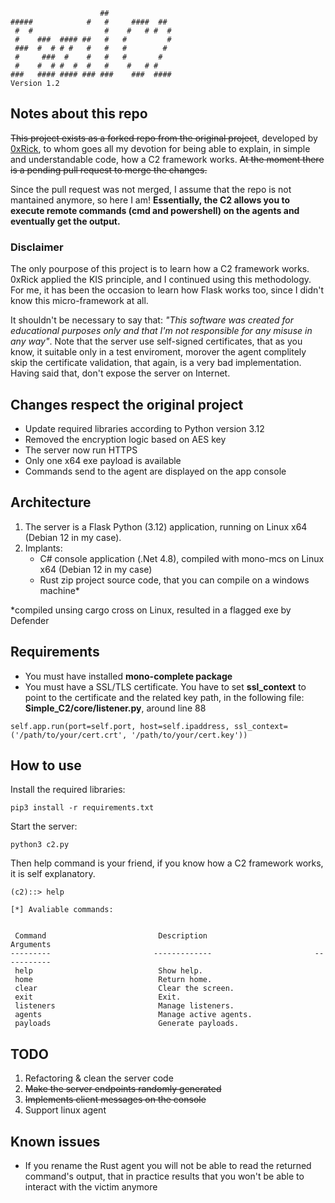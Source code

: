 ```                                                                                                                                                                                                                                            
                    ##                                                                                                                                                                                                                      
#####            #   #     ####  ##                                                                                                                                                                                                         
 #  #                #    #   # #  #                                                                                                                                                                                                        
 #    ###  #### ##   #   #         #                                                                                                                                                                                                        
 ###  #  # # #   #   #   #        #                                                                                                                                                                                                         
 #     ###  #    #   #   #       #                                                                                                                                                                                                          
 #    #  # #  #  #   #    #   # #                                                                                                                                                                                                           
###   #### #### ### ###    ###  ####      
Version 1.2
```

## Notes about this repo
~~This project exists as a forked repo from the original project~~, developed by [0xRick](https://0xrick.github.io/misc/c2/), to whom goes all my devotion for being able to explain, in simple and understandable code, how a C2 framework works. 
~~At the moment there is a pending pull request to merge the changes.~~ 

Since the pull request was not merged, I assume that the repo is not mantained anymore, so here I am!
<b>Essentially, the C2 allows you to execute remote commands (cmd and powershell) on the agents and eventually get the output.</b>

### Disclaimer
The only pourpose of this project is to learn how a C2 framework works. 0xRick applied the KIS principle, and I continued using this methodology. For me, it has been the occasion to learn how Flask works too, since I didn't know this micro-framework at all.

It shouldn't be necessary to say that: <i>"This software was created for educational purposes only and that I'm not responsible for any misuse in any way"</i>. 
Note that the server use self-signed certificates, that as you know, it suitable only in a test enviroment, morover the agent complitely skip the certificate validation, that again, is a very bad implementation. Having said that, don't
expose the server on Internet.

## Changes respect the original project
- Update required libraries according to Python version 3.12
- Removed the encryption logic based on AES key
- The server now run HTTPS
- Only one x64 exe payload is available
- Commands send to the agent are displayed on the app console


## Architecture

1. The server is a Flask Python (3.12) application, running on Linux x64 (Debian 12 in my case).
2. Implants:
   - C# console application (.Net 4.8), compiled with mono-mcs on Linux x64 (Debian 12 in my case)
   - Rust zip project source code, that you can compile on a windows machine*

*compiled unsing cargo cross on Linux, resulted in a flagged exe by Defender


## Requirements

- You must have installed <b>mono-complete package</b>
- You must have a SSL/TLS certificate. You have to set <b>ssl_context</b> to point to the certificate and the related key path, in the following file: <b>Simple_C2/core/listener.py</b>, around line 88

```
self.app.run(port=self.port, host=self.ipaddress, ssl_context=('/path/to/your/cert.crt', '/path/to/your/cert.key'))
```

## How to use

Install the required libraries:

```
pip3 install -r requirements.txt
```

Start the server:

```
python3 c2.py
```
Then help command is your friend, if you know how a C2 framework works, it is self explanatory.

    (c2)::> help
    
    [*] Avaliable commands: 
    
    
     Command                         Description                         Arguments
    ---------                       -------------                       -----------
     help                            Show help.                          
     home                            Return home.                        
     clear                           Clear the screen.                   
     exit                            Exit.                               
     listeners                       Manage listeners.                   
     agents                          Manage active agents.               
     payloads                        Generate payloads.                  



## TODO
1. Refactoring & clean the server code
2. ~~Make the server endpoints randomly generated~~
3. ~~Implements client messages on the console~~
4. Support linux agent

## Known issues
- If you rename the Rust agent you will not be able to read the returned command's output, that in practice results that you won't be able to interact with the victim anymore

    



